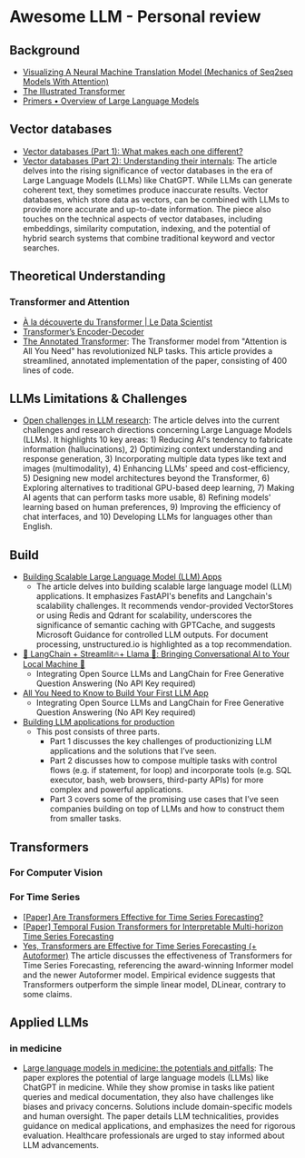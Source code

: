 

# Awesome LLM - Personal review
## Background
- [Visualizing A Neural Machine Translation Model (Mechanics of Seq2seq Models With Attention)](https://jalammar.github.io/visualizing-neural-machine-translation-mechanics-of-seq2seq-models-with-attention/)
- [The Illustrated Transformer](http://jalammar.github.io/illustrated-transformer/)
- [Primers • Overview of Large Language Models](https://vinija.ai/models/LLM/)

## Vector databases
 - [Vector databases (Part 1): What makes each one different?](https://thedataquarry.com/posts/vector-db-1/)
 - [Vector databases (Part 2): Understanding their internals](https://thedataquarry.com/posts/vector-db-1/): The article delves into the rising significance of vector databases in the era of Large Language Models (LLMs) like ChatGPT. While LLMs can generate coherent text, they sometimes produce inaccurate results. Vector databases, which store data as vectors, can be combined with LLMs to provide more accurate and up-to-date information. The piece also touches on the technical aspects of vector databases, including embeddings, similarity computation, indexing, and the potential of hybrid search systems that combine traditional keyword and vector searches.

## Theoretical Understanding

### Transformer and Attention
- [À la découverte du Transformer | Le Data Scientist](https://ledatascientist.com/a-la-decouverte-du-transformer/)
- [Transformer’s Encoder-Decoder](https://kikaben.com/transformers-encoder-decoder/)
- [The Annotated Transformer](http://nlp.seas.harvard.edu/2018/04/03/attention.html): The Transformer model from "Attention is All You Need" has revolutionized NLP tasks. This article provides a streamlined, annotated implementation of the paper, consisting of 400 lines of code.

	
## LLMs Limitations & Challenges

 - [Open challenges in LLM research](https://huyenchip.com/2023/08/16/llm-research-open-challenges.html): The article delves into the current challenges and research directions concerning Large Language Models (LLMs). It highlights 10 key areas: 1) Reducing AI's tendency to fabricate information (hallucinations), 2) Optimizing context understanding and response generation, 3) Incorporating multiple data types like text and images (multimodality), 4) Enhancing LLMs' speed and cost-efficiency, 5) Designing new model architectures beyond the Transformer, 6) Exploring alternatives to traditional GPU-based deep learning, 7) Making AI agents that can perform tasks more usable, 8) Refining models' learning based on human preferences, 9) Improving the efficiency of chat interfaces, and 10) Developing LLMs for languages other than English.

## Build
 - [Building Scalable Large Language Model (LLM) Apps](https://ai.plainenglish.io/building-scalable-large-language-model-llm-apps-509894bc7f6a)
	 - The article delves into building scalable large language model (LLM) applications. It emphasizes FastAPI's benefits and Langchain's scalability challenges. It recommends vendor-provided VectorStores or using Redis and Qdrant for scalability, underscores the significance of semantic caching with GPTCache, and suggests Microsoft Guidance for controlled LLM outputs. For document processing, unstructured.io is highlighted as a top recommendation.
 - [🦜️ LangChain + Streamlit🔥+ Llama 🦙: Bringing Conversational AI to Your Local Machine 🤯](https://ai.plainenglish.io/%EF%B8%8F-langchain-streamlit-llama-bringing-conversational-ai-to-your-local-machine-a1736252b172)
	 - Integrating Open Source LLMs and LangChain for Free Generative Question Answering (No API Key required)
 - [All You Need to Know to Build Your First LLM App](https://towardsdatascience.com/all-you-need-to-know-to-build-your-first-llm-app-eb982c78ffac)
	 - Integrating Open Source LLMs and LangChain for Free Generative Question Answering (No API Key required)
- [Building LLM applications for production](https://huyenchip.com/2023/04/11/llm-engineering.html)
	- This post consists of three parts.
		- Part 1 discusses the key challenges of productionizing LLM applications and the solutions that I’ve seen.
		- Part 2 discusses how to compose multiple tasks with control flows (e.g. if statement, for loop) and incorporate tools (e.g. SQL executor, bash, web browsers, third-party APIs) for more complex and powerful applications.
		- Part 3 covers some of the promising use cases that I’ve seen companies building on top of LLMs and how to construct them from smaller tasks.
## Transformers
### For Computer Vision
### For Time Series
- [[Paper] Are Transformers Effective for Time Series Forecasting?](https://arxiv.org/abs/2205.13504)
- [[Paper] Temporal Fusion Transformers for Interpretable Multi-horizon Time Series Forecasting](https://arxiv.org/abs/1912.09363)
- [Yes, Transformers are Effective for Time Series Forecasting (+ Autoformer)](https://huggingface.co/blog/autoformer)
The article discusses the effectiveness of Transformers for Time Series Forecasting, referencing the award-winning Informer model and the newer Autoformer model. Empirical evidence suggests that Transformers outperform the simple linear model, DLinear, contrary to some claims.

## Applied LLMs
### in medicine
 - [Large language models in medicine: the potentials and pitfalls](https://arxiv.org/abs/2309.00087): The paper explores the potential of large language models (LLMs) like ChatGPT in medicine. While they show promise in tasks like patient queries and medical documentation, they also have challenges like biases and privacy concerns. Solutions include domain-specific models and human oversight. The paper details LLM technicalities, provides guidance on medical applications, and emphasizes the need for rigorous evaluation. Healthcare professionals are urged to stay informed about LLM advancements.
